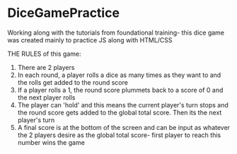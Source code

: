 # DiceGamePractice
Working along with the tutorials from foundational training- this dice game was created mainly to practice JS along with HTML/CSS

THE RULES of this game:

1. There are 2 players 
2. In each round, a player rolls a dice as many times as they want to and the rolls get added to the round score
3. If a player rolls a 1, the round score plummets back to a score of 0 and the next player rolls
4. The player can 'hold' and this means the current player's turn stops and the round score gets added to the global total score. Then its the next player's turn
5. A final score is at the bottom of the screen and can be input as whatever the 2 players desire as the global total score- first player to reach this number wins the game
